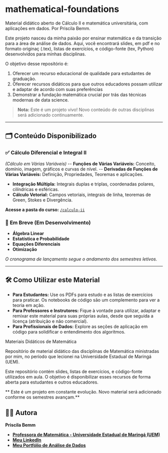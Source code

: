 # mathematical-foundations
Material didático aberto de Cálculo II e matemática universitária, com aplicações em dados. Por Priscila Bemm.

Este projeto nasceu da minha paixão por ensinar matemática e da transição para a área de análise de dados. Aqui, você encontrará slides, em pdf e no formato originaç (.tex), listas de exercícios, e código-fonte (tex, Python) desenvolvidos para minhas disciplinas. 

O objetivo desse repositório é:

1.  Oferecer um recurso educacional de qualidade para estudantes de graduação.
2.  Oferecer recursos didáticos para que outros educadores possam utilizar e adaptar de acordo com suas preferências
3.  Demonstrar a fundação matemática crucial por trás das técnicas modernas de data science.
> **Nota:** Este é um projeto vivo! Novo conteúdo de outras disciplinas será adicionado continuamente.

---

## 🗂️ Conteúdo Disponibilizado

### ✅ **Cálculo Diferencial e Integral II**
*(Cálculo em Várias Variáveis)*
--   **Funções de Várias Variáveis:** Conceito, domínio, imagem, gráficos e curvas de nível.
--   **Derivadas de Funções de Várias Variáveis:** Definição, Propriedades, Teoremas e aplicações.
-   **Integração Múltipla:** Integrais duplas e triplas, coordenadas polares, cilíndricas e esféricas.
-   **Cálculo Vetorial:** Campos vetoriais, integrais de linha, teoremas de Green, Stokes e Divergência.


**Acesse a pasta do curso:** [`/calculo-ii`](/calculo-ii)

### 🚧 **Em Breve (Em Desenvolvimento)**
-   **Álgebra Linear**
-   **Estatística e Probabilidade**
-   **Equações Diferenciais**
-   **Otimização**

*O cronograma de lançamento segue o andamento dos semestres letivos.*

---

## 🛠️ Como Utilizar este Material

-   **Para Estudantes:** Use os PDFs para estudo e as listas de exercícios para praticar. Os notebooks de código são um complemento para ver a teoria em ação.
-   **Para Professores e Instrutores:** Fique à vontade para utilizar, adaptar e remixar este material para suas próprias aulas, desde que seguida a licença (atribuição e não comercial).
-   **Para Profissionais de Dados:** Explore as seções de aplicação em código para solidificar o entendimento dos algoritmos.
 
Materiais Didáticos de Matemática 

Repositório de material didático das disciplinas de Matemática ministradas por mim, no período que lecionei na Universidade Estadual de Maringá (UEM).

Este repositório contém slides, listas de exercícios, e código-fonte utilizados em aula. O objetivo é disponibilizar esses recursos de forma aberta para estudantes e outros educadores.

** Este é um projeto em constante evolução. Novo material será adicionado conforme os semestres avançam.**


## 👩‍🏫 Autora

**Priscila Bemm**
*   [**Professora de Matemática - Universidade Estadual de Maringá (UEM)**](http://lattes.cnpq.br/1838223042728028)
*   [**Meu LinkedIn**](https://www.linkedin.com/in/priscilabemm/)
*   [**Meu Portfólio de Análise de Dados**](https://github.com/pribemm/tcc_mba)

